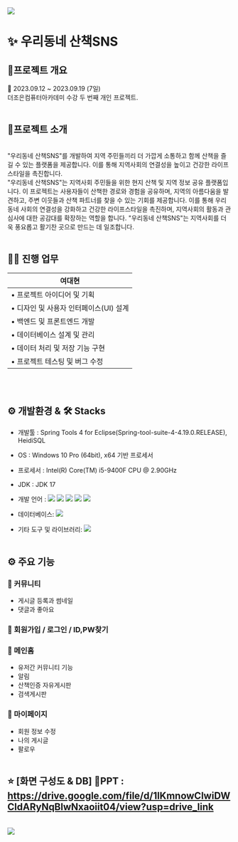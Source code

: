 <img src="https://capsule-render.vercel.app/api?type=waving&color=auto&height=200&section=header&text=　&fontSize=90" />

# ✨ 우리동네 산책SNS 


## 🔎프로젝트 개요

📆 2023.09.12 ~ 2023.09.19 (7일)<br>
더조은컴퓨터아카데미 수강 두 번째 개인 프로젝트.
<br>
<br>
## 🔎프로젝트 소개
<br>
"우리동네 산책SNS"를 개발하여 지역 주민들끼리 더 가깝게 소통하고 함께 산책을 즐길 수 있는 플랫폼을 제공합니다. 이를 통해 지역사회의 연결성을 높이고 건강한 라이프스타일을 촉진합니다.
<br>
"우리동네 산책SNS"는 지역사회 주민들을 위한 현지 산책 및 지역 정보 공유 플랫폼입니다. 이 프로젝트는 사용자들이 산책한 경로와 경험을 공유하며, 지역의 아름다움을 발견하고, 주변 이웃들과 산책 파트너를 찾을 수 있는 기회를 제공합니다.
이를 통해 우리동네 사회의 연결성을 강화하고 건강한 라이프스타일을 촉진하며, 지역사회의 활동과 관심사에 대한 공감대를 확장하는 역할을 합니다. "우리동네 산책SNS"는 지역사회를 더욱 풍요롭고 활기찬 곳으로 만드는 데 일조합니다.
<br>
<br>


## 💁‍♂️ 진행 업무
| **여대현**    |
|---------------|
|• 프로젝트 아이디어 및 기획|
|• 디자인 및 사용자 인터페이스(UI) 설계 |
|• 백엔드 및 프론트엔드 개발 |
|• 데이터베이스 설계 및 관리|
|• 데이터 처리 및 저장 기능 구현|
|• 프로젝트 테스팅 및 버그 수정|
<br>
<br>

## ⚙ 개발환경 & 🛠 Stacks

* 개발툴 :                                                                           Spring Tools 4 for Eclipse(Spring-tool-suite-4-4.19.0.RELEASE), HeidiSQL
* OS : Windows 10 Pro (64bit), x64 기반 프로세서
* 프로세서 : Intel(R) Core(TM) i5-9400F CPU @ 2.90GHz
* JDK : JDK 17
* 개발 언어 :
  <img src="https://img.shields.io/badge/javascript-F7DF1E?style=for-the-badge&logo=javascript&logoColor=black"> 
  <img src="https://img.shields.io/badge/html5-E34F26?style=for-the-badge&logo=html5&logoColor=white"> 
  <img src="https://img.shields.io/badge/css-1572B6?style=for-the-badge&logo=css3&logoColor=white">
  <img src="https://img.shields.io/badge/react-61DAFB?style=for-the-badge&logo=react&logoColor=black"> 
  <img src="https://img.shields.io/badge/node.js-339933?style=for-the-badge&logo=Node.js&logoColor=white">
  
* 데이터베이스:
  <img src="https://img.shields.io/badge/mysql-4479A1?style=for-the-badge&logo=mysql&logoColor=white"> 
* 기타 도구 및 라이브러리: 
  <img src="https://img.shields.io/badge/github-181717?style=for-the-badge&logo=github&logoColor=white">
  <br>
  <br>
  
## ⚙ 주요 기능
### 📌 커뮤니티
* 게시글 등록과 썸네일
* 댓글과 좋아요
### 📌 회원가입 / 로그인 / ID,PW찾기
### 📌 메인홈
* 유저간 커뮤니티 기능
* 알림
* 산책인증 자유게시판
* 검색게시판
### 📌 마이페이지
* 회원 정보 수정
* 나의 게시글
* 팔로우
<br><br>
## ⭐ [화면 구성도 & DB] 💾PPT : https://drive.google.com/file/d/1IKmnowClwiDWCldARyNqBlwNxaoiit04/view?usp=drive_link
<br>


<img src="https://capsule-render.vercel.app/api?type=waving&color=auto&height=200&section=footer&text=&fontSize=90" />


